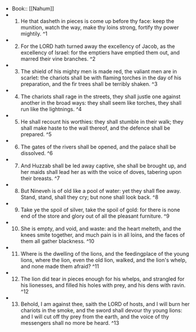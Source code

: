 - Book:: [[Nahum]]
- 1. He that dasheth in pieces is come up before thy face: keep the munition, watch the way, make thy loins strong, fortify thy power mightily. ^1
- 2. For the LORD hath turned away the excellency of Jacob, as the excellency of Israel: for the emptiers have emptied them out, and marred their vine branches. ^2
- 3. The shield of his mighty men is made red, the valiant men are in scarlet: the chariots shall be with flaming torches in the day of his preparation, and the fir trees shall be terribly shaken. ^3
- 4. The chariots shall rage in the streets, they shall justle one against another in the broad ways: they shall seem like torches, they shall run like the lightnings. ^4
- 5. He shall recount his worthies: they shall stumble in their walk; they shall make haste to the wall thereof, and the defence shall be prepared. ^5
- 6. The gates of the rivers shall be opened, and the palace shall be dissolved. ^6
- 7. And Huzzab shall be led away captive, she shall be brought up, and her maids shall lead her as with the voice of doves, tabering upon their breasts. ^7
- 8. But Nineveh is of old like a pool of water: yet they shall flee away. Stand, stand, shall they cry; but none shall look back. ^8
- 9. Take ye the spoil of silver, take the spoil of gold: for there is none end of the store and glory out of all the pleasant furniture. ^9
- 10. She is empty, and void, and waste: and the heart melteth, and the knees smite together, and much pain is in all loins, and the faces of them all gather blackness. ^10
- 11. Where is the dwelling of the lions, and the feedingplace of the young lions, where the lion, even the old lion, walked, and the lion's whelp, and none made them afraid? ^11
- 12. The lion did tear in pieces enough for his whelps, and strangled for his lionesses, and filled his holes with prey, and his dens with ravin. ^12
- 13. Behold, I am against thee, saith the LORD of hosts, and I will burn her chariots in the smoke, and the sword shall devour thy young lions: and I will cut off thy prey from the earth, and the voice of thy messengers shall no more be heard. ^13
